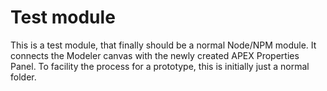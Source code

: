 # Test module

This is a test module, that finally should be a normal Node/NPM module.
It connects the Modeler canvas with the newly created APEX Properties Panel.
To facility the process for a prototype, this is initially just a normal folder.